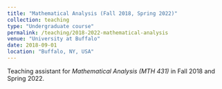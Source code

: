 ```yaml
---
title: "Mathematical Analysis (Fall 2018, Spring 2022)"
collection: teaching
type: "Undergraduate course"
permalink: /teaching/2018-2022-mathematical-analysis
venue: "University at Buffalo"
date: 2018-09-01
location: "Buffalo, NY, USA"
---
```


Teaching assistant for *Mathematical Analysis (MTH 431)* in Fall 2018 and Spring 2022.
